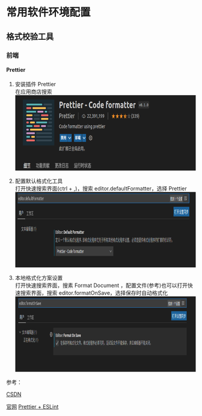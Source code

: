 # 常用软件环境配置

## 格式校验工具

### 前端

#### Prettier

1. 安装插件 Prettier  
   在应用商店搜索
   <img src="/_media/Prettier.png" width="800px" height="200px" alt="Prettier" />

2. 配置默认格式化工具  
   打开快速搜索界面(ctrl + ,)，搜索 editor.defaultFormatter，选择 Prettier
   <img src="/_media/editor.defaultFormatter.png" width="800px" height="200px" alt="Prettier" />

3. 本地格式化方案设置  
   打开快速搜索界面，搜素 Format Document ，配置文件(参考)也可以打开快速搜索界面，搜索 editor.formatOnSave，选择保存时自动格式化
   <img src="/_media/editor.formatOnSave.png" width="800px" height="200px" alt="Prettier" />


参考：

[CSDN](https://blog.csdn.net/ganyingxie123456/article/details/105957586?spm=1001.2101.3001.6661.1&utm_medium=distribute.pc_relevant_t0.none-task-blog-2%7Edefault%7ECTRLIST%7Edefault-1-105957586-blog-108685176.pc_relevant_multi_platform_whitelistv1_exp2&depth_1-utm_source=distribute.pc_relevant_t0.none-task-blog-2%7Edefault%7ECTRLIST%7Edefault-1-105957586-blog-108685176.pc_relevant_multi_platform_whitelistv1_exp2&utm_relevant_index=1)

[官网](https://prettier.io/docs/en/index.html)
[Prettier + ESLint](https://juejin.cn/post/7008013389331070984#heading-2)

